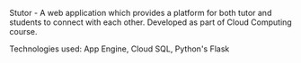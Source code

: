 Stutor - A web application which provides a platform for both tutor and students to connect with each other. Developed as part of Cloud Computing course. 

Technologies used: App Engine, Cloud SQL, Python's Flask

